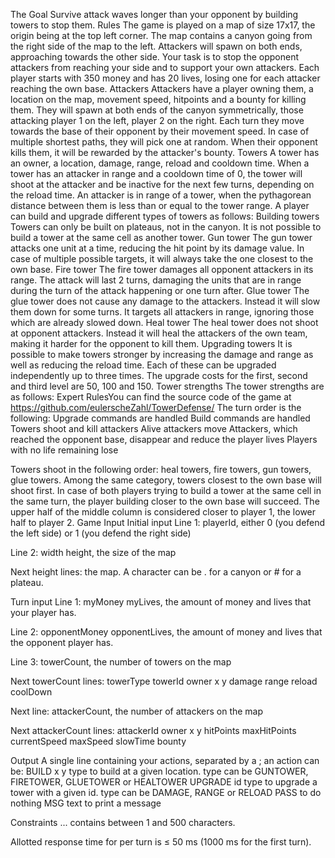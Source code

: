 The Goal
Survive attack waves longer than your opponent by building towers to stop them.
 	Rules
The game is played on a map of size 17x17, the origin being at the top left corner. The map contains a canyon going from the right side of the map to the left. Attackers will spawn on both ends, approaching towards the other side.
Your task is to stop the opponent attackers from reaching your side and to support your own attackers.
Each player starts with 350 money and has 20 lives, losing one for each attacker reaching the own base.
Attackers
Attackers have a player owning them, a location on the map, movement speed, hitpoints and a bounty for killing them.
They will spawn at both ends of the canyon symmetrically, those attacking player 1 on the left, player 2 on the right. Each turn they move towards the base of their opponent by their movement speed. In case of multiple shortest paths, they will pick one at random.
When their opponent kills them, it will be rewarded by the attacker's bounty.
Towers
A tower has an owner, a location, damage, range, reload and cooldown time. When a tower has an attacker in range and a cooldown time of 0, the tower will shoot at the attacker and be inactive for the next few turns, depending on the reload time.
An attacker is in range of a tower, when the pythagorean distance between them is less than or equal to the tower range.
A player can build and upgrade different types of towers as follows:
Building towers
Towers can only be built on plateaus, not in the canyon. It is not possible to build a tower at the same cell as another tower.
Gun tower
The gun tower attacks one unit at a time, reducing the hit point by its damage value. In case of multiple possible targets, it will always take the one closest to the own base.
Fire tower
The fire tower damages all opponent attackers in its range. The attack will last 2 turns, damaging the units that are in range during the turn of the attack happening or one turn after.
Glue tower
The glue tower does not cause any damage to the attackers. Instead it will slow them down for some turns. It targets all attackers in range, ignoring those which are already slowed down.
Heal tower
The heal tower does not shoot at opponent attackers. Instead it will heal the attackers of the own team, making it harder for the opponent to kill them.
Upgrading towers
It is possible to make towers stronger by increasing the damage and range as well as reducing the reload time. Each of these can be upgraded independently up to three times. The upgrade costs for the first, second and third level are 50, 100 and 150.
Tower strengths
The tower strengths are as follows: 
 	Expert RulesYou can find the source code of the game at https://github.com/eulerscheZahl/TowerDefense/
The turn order is the following:
Upgrade commands are handled
Build commands are handled
Towers shoot and kill attackers
Alive attackers move
Attackers, which reached the opponent base, disappear and reduce the player lives
Players with no life remaining lose

Towers shoot in the following order: heal towers, fire towers, gun towers, glue towers. Among the same category, towers closest to the own base will shoot first.
In case of both players trying to build a tower at the same cell in the same turn, the player building closer to the own base will succeed. The upper half of the middle column is considered closer to player 1, the lower half to player 2.
 	Game Input
Initial input
Line 1: playerId, either 0 (you defend the left side) or 1 (you defend the right side)

Line 2: width height, the size of the map

Next height lines: the map. A character can be . for a canyon or # for a plateau.

Turn input
Line 1: myMoney myLives, the amount of money and lives that your player has.

Line 2: opponentMoney opponentLives, the amount of money and lives that the opponent player has.

Line 3: towerCount, the number of towers on the map

Next towerCount lines: towerType towerId owner x y damage range reload coolDown

Next line: attackerCount, the number of attackers on the map

Next attackerCount lines: attackerId owner x y hitPoints maxHitPoints currentSpeed maxSpeed slowTime bounty

Output
A single line containing your actions, separated by a ;
an action can be:
BUILD x y type to build at a given location. type can be GUNTOWER, FIRETOWER, GLUETOWER or HEALTOWER
UPGRADE id type to upgrade a tower with a given id. type can be DAMAGE, RANGE or RELOAD
PASS to do nothing
MSG text to print a message

Constraints
... contains between 1 and 500 characters.

Allotted response time for per turn is ≤ 50 ms (1000 ms for the first turn).
